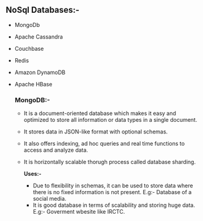 
## NoSql Databases:-
- MongoDb
- Apache Cassandra
- Couchbase
- Redis
- Amazon DynamoDB
- Apache HBase

  ### MongoDB:-
  - It is a document-oriented database which makes it easy and optimized to store all information or data types in a single document.
  - It stores data in JSON-like format with optional schemas.
  - It also offers indexing, ad hoc queries and real time functions to access and analyze data.
  - It is horizontally scalable thorugh process called database sharding.
    
    **Uses:-**
     - Due to flexibility in schemas, it can be used to store data where there is no fixed information is not present. E.g:- Database of a social media.
     - It is good database in terms of scalability and storing huge data. E.g:- Goverment wbesite like IRCTC.


       

